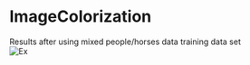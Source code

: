 # ImageColorization
Results after using mixed people/horses data training data set<br/>
![Ex](https://github.com/roax47/ImageColorization/blob/master/result.png)
